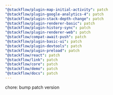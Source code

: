 ```yaml
---
"@stackflow/plugin-map-initial-activity": patch
"@stackflow/plugin-google-analytics-4": patch
"@stackflow/plugin-stack-depth-change": patch
"@stackflow/plugin-renderer-basic": patch
"@stackflow/plugin-history-sync": patch
"@stackflow/plugin-renderer-web": patch
"@stackflow/compat-await-push": patch
"@stackflow/plugin-basic-ui": patch
"@stackflow/plugin-devtools": patch
"@stackflow/plugin-preload": patch
"@stackflow/react": patch
"@stackflow/link": patch
"@stackflow/core": patch
"@stackflow/demo": patch
"@stackflow/docs": patch
---
```


chore: bump patch version
